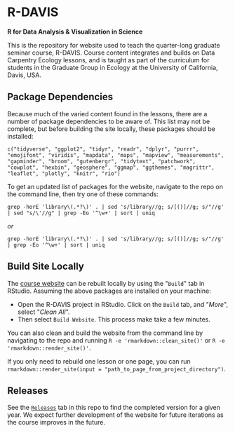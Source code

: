 # R-DAVIS

**R for Data Analysis &amp; Visualization in Science**

This is the repository for website used to teach the quarter-long graduate seminar course, R-DAVIS. Course content integrates and builds on Data Carpentry Ecology lessons, and is taught as part of the curriculum for students in the Graduate Group in Ecology at the University of California, Davis, USA.

## Package Dependencies

Because much of the varied content found in the lessons, there are a number of package dependencies to be aware of. This list may not be complete, but before building the site locally, these packages should be installed:

`c("tidyverse", "ggplot2", "tidyr", "readr", "dplyr", "purrr", "emojifont",
"viridis", "mapdata", "maps", "mapview", "measurements", "gapminder", "broom",
"gutenbergr", "tidytext", "patchwork", "cowplot", "hexbin", "geosphere", "ggmap",
"ggthemes", "magrittr", "leaflet", "plotly", "knitr", "rio")`

To get an updated list of packages for the website, navigate to the repo on the command line, then try one of these commands:

```
grep -horE 'library\(.*?\)' . | sed 's/library//g; s/[()]//g; s/"//g' | sed "s/\'//g" | grep -Eo '^\w+' | sort | uniq
```
*or*
```
grep -horE 'library\(.*?\)' . | sed 's/library//g; s/[()]//g; s/"//g' | grep -Eo '^\w+' | sort | uniq
```

## Build Site Locally

The [course website](https://gge-ucd.github.io/R-DAVIS/) can be rebuilt locally by using the "`Build`" tab in RStudio. Assuming the above packages are installed on your machine:

 - Open the R-DAVIS project in RStudio. Click on the `Build` tab, and "*More*", select "*Clean All*".
 - Then select `Build Website`. This process make take a few minutes.

You can also clean and build the website from the command line by navigating to the repo and running `R -e 'rmarkdown::clean_site()'` or `R -e 'rmarkdown::render_site()'`.

If you only need to rebuild one lesson or one page, you can run `rmarkdown::render_site(input = "path_to_page_from_project_directory")`.

## Releases
 
See the [`Releases`](https://github.com/gge-ucd/R-DAVIS/releases) tab in this repo to find the completed version for a given year. We expect further development of the website for future iterations as the course improves in the future.


